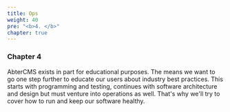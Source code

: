 ```yaml
---
title: Ops
weight: 40
pre: "<b>4. </b>"
chapter: true
---
```


### Chapter 4

AbterCMS exists in part for educational purposes. The means we want to go one step further to educate our users about industry best practices. This starts with programming and testing, continues with software architecture and design but must venture into operations as well. That's why we'll try to cover how to run and keep our software healthy.
